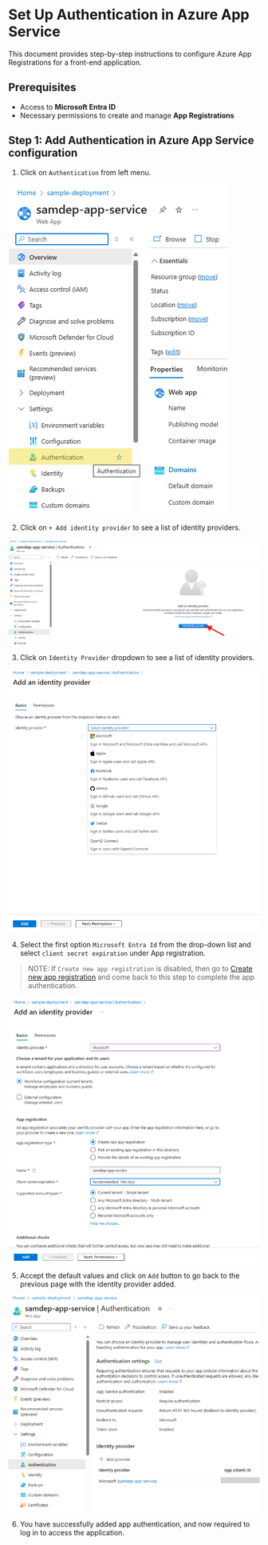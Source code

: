 # Set Up Authentication in Azure App Service

This document provides step-by-step instructions to configure Azure App Registrations for a front-end application.

## Prerequisites

- Access to **Microsoft Entra ID**
- Necessary permissions to create and manage **App Registrations**
  
## Step 1: Add Authentication in Azure App Service configuration

1. Click on `Authentication` from left menu.

  ![Authentication](Images/AppAuthentication.png)

2. Click on `+ Add identity provider` to see a list of identity providers.

  ![Authentication Identity](Images/AppAuthenticationIdentity.png)

3. Click on `Identity Provider` dropdown to see a list of identity providers.

  ![Add Provider](Images/AppAuthIdentityProvider.png)

4. Select the first option `Microsoft Entra Id` from the drop-down list and select `client secret expiration` under App registration.
> NOTE: If `Create new app registration` is disabled, then go to [Create new app registration](/documents/create_new_app_registration.md) and come back to this step to complete the app authentication.

 ![Add Provider](Images/AppAuthIdentityProviderAdd.png)

5. Accept the default values and click on `Add` button to go back to the previous page with the identity provider added.

 ![Add Provider](Images/AppAuthIdentityProviderAdded.png)

6. You have successfully added app authentication, and now required to log in to access the application.
